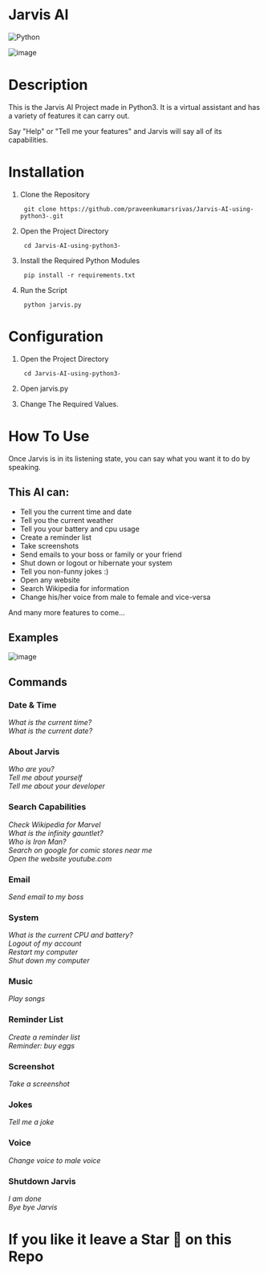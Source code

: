 # Jarvis AI

![Python](https://img.shields.io/badge/python-3670A0?style=plastic&logo=python&logoColor=ffdd54)

![image](https://user-images.githubusercontent.com/11313549/83199718-64016700-a15f-11ea-8d7e-9b04280841f9.png)

# Description

This is the Jarvis AI Project made in Python3. It is a virtual assistant and has a variety of features it can carry out.

Say "Help" or "Tell me your features" and Jarvis will say all of its capabilities.


# Installation

1. Clone the Repository

        git clone https://github.com/praveenkumarsrivas/Jarvis-AI-using-python3-.git

2. Open the Project Directory

        cd Jarvis-AI-using-python3-

3. Install the Required Python Modules

        pip install -r requirements.txt

4. Run the Script

        python jarvis.py

# Configuration

1. Open the Project Directory

        cd Jarvis-AI-using-python3-

2. Open jarvis.py

3. Change The Required Values.

# How To Use

Once Jarvis is in its listening state, you can say what you want it to do by speaking.

## This AI can:

- Tell you the current time and date
- Tell you the current weather
- Tell you your battery and cpu usage
- Create a reminder list
- Take screenshots
- Send emails to your boss or family or your friend
- Shut down or logout or hibernate your system
- Tell you non-funny jokes :)
- Open any website
- Search Wikipedia for information
- Change his/her voice from male to female and vice-versa

And many more features to come...

## Examples

![image](https://user-images.githubusercontent.com/11313549/83199419-c312ac00-a15e-11ea-865c-54bfebae78bb.png)

## Commands

### Date & Time

*What is the current time?*  
*What is the current date?*


### About Jarvis

*Who are you?*  
*Tell me about yourself*  
*Tell me about your developer*


### Search Capabilities

*Check Wikipedia for Marvel*  
*What is the infinity gauntlet?*  
*Who is Iron Man?*  
*Search on google for comic stores near me*  
*Open the website youtube.com*


### Email
 
*Send email to my boss*


### System

*What is the current CPU and battery?*  
*Logout of my account*  
*Restart my computer*  
*Shut down my computer*


### Music
 
*Play songs*


### Reminder List

*Create a reminder list*  
*Reminder: buy eggs*


### Screenshot
 
*Take a screenshot*


### Jokes

*Tell me a joke*


### Voice 

*Change voice to male voice*


### Shutdown Jarvis

*I am done*  
*Bye bye Jarvis*


# If you like it leave a Star 🌟 on this Repo
